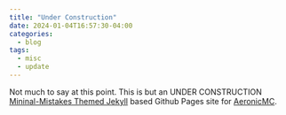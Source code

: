 ```yaml
---
title: "Under Construction"
date: 2024-01-04T16:57:30-04:00
categories:
  - blog
tags:
  - misc
  - update
---
```


Not much to say at this point. This is but an UNDER CONSTRUCTION [Mininal-Mistakes Themed Jekyll][mmistakes-minimal-mistakes] based Github Pages site for [AeronicMC][aeronicamc-github].

[aeronicamc-github]: https://github.com/AeronicaMC
[mmistakes-minimal-mistakes]:[https://github.com/mmistakes/minimal-mistakes]